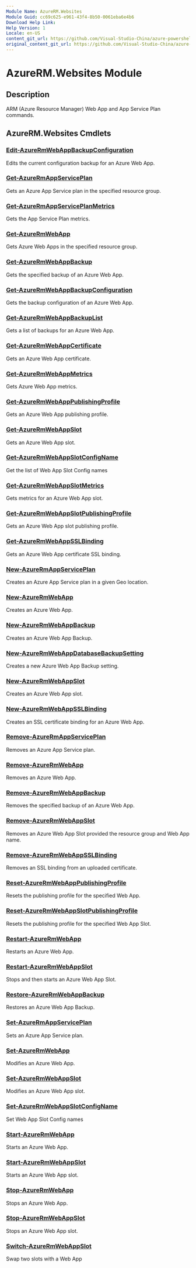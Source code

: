 ```yaml
---
Module Name: AzureRM.Websites
Module Guid: cc69c625-e961-43f4-8b50-0061eba6e4b6
Download Help Link:
Help Version: 1
Locale: en-US
content_git_url: https://github.com/Visual-Studio-China/azure-powershell/blob/preview/src/ResourceManager/Websites/Commands.Websites/help/AzureRM.Websites.md
original_content_git_url: https://github.com/Visual-Studio-China/azure-powershell/blob/preview/src/ResourceManager/Websites/Commands.Websites/help/AzureRM.Websites.md
---
```


# AzureRM.Websites Module
## Description
ARM (Azure Resource Manager) Web App and App Service Plan commands.

## AzureRM.Websites Cmdlets
### [Edit-AzureRmWebAppBackupConfiguration](Edit-AzureRmWebAppBackupConfiguration.md)
Edits the current configuration backup for an Azure Web App.

### [Get-AzureRmAppServicePlan](Get-AzureRmAppServicePlan.md)
Gets an Azure App Service plan in the specified resource group.

### [Get-AzureRmAppServicePlanMetrics](Get-AzureRmAppServicePlanMetrics.md)
Gets the App Service Plan metrics.

### [Get-AzureRmWebApp](Get-AzureRmWebApp.md)
Gets Azure Web Apps in the specified resource group.

### [Get-AzureRmWebAppBackup](Get-AzureRmWebAppBackup.md)
Gets the specified backup of an Azure Web App.

### [Get-AzureRmWebAppBackupConfiguration](Get-AzureRmWebAppBackupConfiguration.md)
Gets the backup configuration of an Azure Web App.

### [Get-AzureRmWebAppBackupList](Get-AzureRmWebAppBackupList.md)
Gets a list of backups for an Azure Web App.

### [Get-AzureRmWebAppCertificate](Get-AzureRmWebAppCertificate.md)
Gets an Azure Web App certificate.

### [Get-AzureRmWebAppMetrics](Get-AzureRmWebAppMetrics.md)
Gets Azure Web App metrics.

### [Get-AzureRmWebAppPublishingProfile](Get-AzureRmWebAppPublishingProfile.md)
Gets an Azure Web App publishing profile.

### [Get-AzureRmWebAppSlot](Get-AzureRmWebAppSlot.md)
Gets an Azure Web App slot.

### [Get-AzureRmWebAppSlotConfigName](Get-AzureRmWebAppSlotConfigName.md)
Get the list of Web App Slot Config names

### [Get-AzureRmWebAppSlotMetrics](Get-AzureRmWebAppSlotMetrics.md)
Gets metrics for an Azure Web App slot.

### [Get-AzureRmWebAppSlotPublishingProfile](Get-AzureRmWebAppSlotPublishingProfile.md)
Gets an Azure Web App slot publishing profile.

### [Get-AzureRmWebAppSSLBinding](Get-AzureRmWebAppSSLBinding.md)
Gets an Azure Web App certificate SSL binding.

### [New-AzureRmAppServicePlan](New-AzureRmAppServicePlan.md)
Creates an Azure App Service plan in a given Geo location.

### [New-AzureRmWebApp](New-AzureRmWebApp.md)
Creates an Azure Web App.

### [New-AzureRmWebAppBackup](New-AzureRmWebAppBackup.md)
Creates an Azure Web App Backup.

### [New-AzureRmWebAppDatabaseBackupSetting](New-AzureRmWebAppDatabaseBackupSetting.md)
Creates a new Azure Web App Backup setting.

### [New-AzureRmWebAppSlot](New-AzureRmWebAppSlot.md)
Creates an Azure Web App slot.

### [New-AzureRmWebAppSSLBinding](New-AzureRmWebAppSSLBinding.md)
Creates an SSL certificate binding for an Azure Web App.

### [Remove-AzureRmAppServicePlan](Remove-AzureRmAppServicePlan.md)
Removes an Azure App Service plan.

### [Remove-AzureRmWebApp](Remove-AzureRmWebApp.md)
Removes an Azure Web App.

### [Remove-AzureRmWebAppBackup](Remove-AzureRmWebAppBackup.md)
Removes the specified backup of an Azure Web App.

### [Remove-AzureRmWebAppSlot](Remove-AzureRmWebAppSlot.md)
Removes an Azure Web App Slot provided the resource group and Web App name.

### [Remove-AzureRmWebAppSSLBinding](Remove-AzureRmWebAppSSLBinding.md)
Removes an SSL binding from an uploaded certificate.

### [Reset-AzureRmWebAppPublishingProfile](Reset-AzureRmWebAppPublishingProfile.md)
Resets the publishing profile for the specified Web App.

### [Reset-AzureRmWebAppSlotPublishingProfile](Reset-AzureRmWebAppSlotPublishingProfile.md)
Resets the publishing profile for the specified Web App Slot.

### [Restart-AzureRmWebApp](Restart-AzureRmWebApp.md)
Restarts an Azure Web App.

### [Restart-AzureRmWebAppSlot](Restart-AzureRmWebAppSlot.md)
Stops and then starts an Azure Web App Slot.

### [Restore-AzureRmWebAppBackup](Restore-AzureRmWebAppBackup.md)
Restores an Azure Web App Backup.

### [Set-AzureRmAppServicePlan](Set-AzureRmAppServicePlan.md)
Sets an Azure App Service plan.

### [Set-AzureRmWebApp](Set-AzureRmWebApp.md)
Modifies an Azure Web App.

### [Set-AzureRmWebAppSlot](Set-AzureRmWebAppSlot.md)
Modifies an Azure Web App slot.

### [Set-AzureRmWebAppSlotConfigName](Set-AzureRmWebAppSlotConfigName.md)
Set Web App Slot Config names

### [Start-AzureRmWebApp](Start-AzureRmWebApp.md)
Starts an Azure Web App.

### [Start-AzureRmWebAppSlot](Start-AzureRmWebAppSlot.md)
Starts an Azure Web App slot.

### [Stop-AzureRmWebApp](Stop-AzureRmWebApp.md)
Stops an Azure Web App.

### [Stop-AzureRmWebAppSlot](Stop-AzureRmWebAppSlot.md)
Stops an Azure Web App slot.

### [Switch-AzureRmWebAppSlot](Switch-AzureRmWebAppSlot.md)
Swap two slots with a Web App

